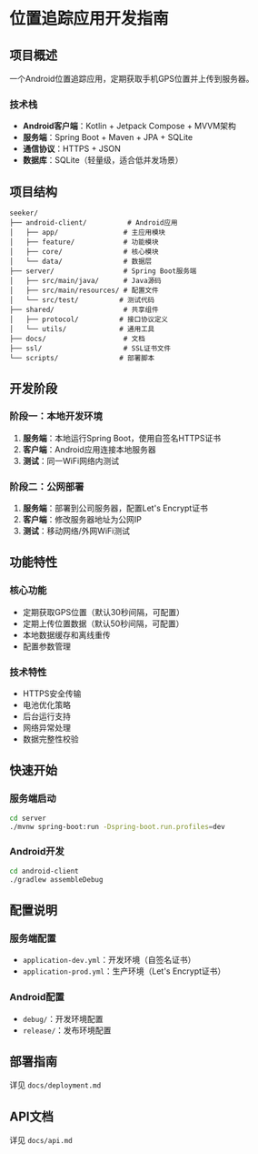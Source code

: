 # 位置追踪应用开发指南

## 项目概述
一个Android位置追踪应用，定期获取手机GPS位置并上传到服务器。

### 技术栈
- **Android客户端**：Kotlin + Jetpack Compose + MVVM架构
- **服务端**：Spring Boot + Maven + JPA + SQLite
- **通信协议**：HTTPS + JSON
- **数据库**：SQLite（轻量级，适合低并发场景）

## 项目结构
```
seeker/
├── android-client/          # Android应用
│   ├── app/                # 主应用模块
│   ├── feature/            # 功能模块
│   ├── core/               # 核心模块
│   └── data/               # 数据层
├── server/                 # Spring Boot服务端
│   ├── src/main/java/      # Java源码
│   ├── src/main/resources/ # 配置文件
│   └── src/test/          # 测试代码
├── shared/                 # 共享组件
│   ├── protocol/          # 接口协议定义
│   └── utils/             # 通用工具
├── docs/                   # 文档
├── ssl/                    # SSL证书文件
└── scripts/               # 部署脚本
```

## 开发阶段

### 阶段一：本地开发环境
1. **服务端**：本地运行Spring Boot，使用自签名HTTPS证书
2. **客户端**：Android应用连接本地服务器
3. **测试**：同一WiFi网络内测试

### 阶段二：公网部署
1. **服务端**：部署到公司服务器，配置Let's Encrypt证书
2. **客户端**：修改服务器地址为公网IP
3. **测试**：移动网络/外网WiFi测试

## 功能特性

### 核心功能
- 定期获取GPS位置（默认30秒间隔，可配置）
- 定期上传位置数据（默认50秒间隔，可配置）
- 本地数据缓存和离线重传
- 配置参数管理

### 技术特性
- HTTPS安全传输
- 电池优化策略
- 后台运行支持
- 网络异常处理
- 数据完整性校验

## 快速开始

### 服务端启动
```bash
cd server
./mvnw spring-boot:run -Dspring-boot.run.profiles=dev
```

### Android开发
```bash
cd android-client
./gradlew assembleDebug
```

## 配置说明

### 服务端配置
- `application-dev.yml`：开发环境（自签名证书）
- `application-prod.yml`：生产环境（Let's Encrypt证书）

### Android配置
- `debug/`：开发环境配置
- `release/`：发布环境配置

## 部署指南
详见 `docs/deployment.md`

## API文档
详见 `docs/api.md`
